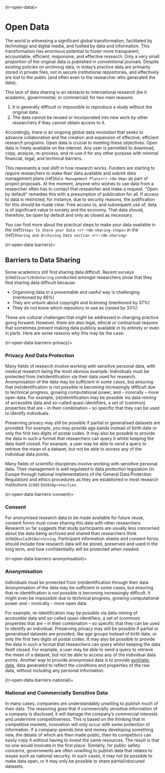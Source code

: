 (rr-open-data)=
# Open Data

The world is witnessing a significant global transformation, facilitated by technology and digital media, and fuelled by data and information.
This transformation has enormous potential to foster more transparent, accountable, efficient, responsive, and effective research.
Only a very small proportion of the original data is published in conventional journals. 
Despite existing policies on archiving data, in today’s practice data are primarily stored in private files, not in secure institutional repositories, and effectively are lost to the public (and often even to the researcher who generated the data).

This lack of data sharing is an obstacle to international research (be it academic, governmental, or commercial) for two main reasons:

1. It is generally difficult or impossible to reproduce a study without the original data.
2. The data cannot be reused or incorporated into new work by other researchers if they cannot obtain access to it.

Accordingly, there is an ongoing global data revolution that seeks to advance collaboration and the creation and expansion of effective, efficient research programs.
Open data is crucial to meeting these objectives.
Open data is freely available on the internet. 
Any user is permitted to download, copy, analyse, re-process, and re-use it for any other purpose with minimal financial, legal, and technical barriers.

This represents a real shift in how research works. Funders are starting to require researchers to make their data available and submit data management plans {ref}`Data Management Plans<rr-rdm-dmp>` as part of project proposals.
At the moment, anyone who wishes to use data from a researcher often has to contact that researcher and make a request.
"Open by default" remedies this with a presumption of publication for all.
If access to data is restricted, for instance, due to security reasons, the justification for this should be made clear.
Free access to, and subsequent use of, data is of significant value to society and the economy. 
That data should, therefore, be open by default and only as closed as necessary. 

You can find more about the practical steps to make your data available in the {ref}`Steps to Share your Data <rr-rdm-sharing-steps>` in the {ref}`Sharing and Archiving Data section <rr-rdm-sharing>`


(rr-open-data-barriers)=
## Barriers to Data Sharing
Some academics still find sharing data difficult.
Recent surveys {cite}`Stuart2018sharing` conducted amongst researchers show that they find sharing data difficult because:

- Organising data in a presentable and useful way is challenging (mentioned by 46%)
- They are unsure about copyright and licensing (mentioned by 37%)
- They do not know which repository to use as (raised by 33%)

These are cultural challenges that might be addressed in changing practice going forward.
However, there are also legal, ethical or contractual reasons that sometimes prevent making data publicly available in its entirety or even in parts.
Here are some reasons why this may be the case:

(rr-open-data-barriers-privacy)=
### Privacy And Data Protection

Many fields of research involve working with sensitive personal data, with medical research being the most obvious example.
Individuals must be protected from (re)identification via their data used for research. 
Anonymisation of the data may be sufficient in some cases, but ensuring that (re)identification is not possible is becoming increasingly difficult due to technical progress, growing computational power, and – ironically – more open data. 
For example, (re)identification may be possible via data-mining of accessible data and so-called quasi-identifiers, a set of (common) properties that are – in their combination – so specific that they can be used to identify individuals.

Preserving privacy may still be possible if partial or generalised datasets are provided.
For example, you may provide age bands instead of birth date or only the first two digits of postal codes.
It may also be possible to provide the data in such a format that researchers can query it whilst keeping the data itself closed. 
For example, a user may be able to send a query to retrieve the mean of a dataset, but not be able to access any of the individual data points.

Many fields of scientific disciplines involve working with sensitive personal data.
Their management is well regulated in data protection legislation (in Europe through national implementations of the General Data Protection Regulation) and ethics procedures as they are established in most research institutions {cite} `EU2016protection`.

(rr-open-data-barriers-consent)=
### Consent

For anonymised research data to be made available for future reuse, consent forms must cover sharing this data with other researchers.
Research so far suggests that study participants are usually less concerned about the data being archived and shared than researchers think {cite}`Kuula2010archiving`.
Participant information sheets and consent forms should include how research data will be stored, preserved and used in the long term, and how confidentiality will be protected when needed.

(rr-open-data-barriers-anonymisation)=
### Anonymisation

Individuals must be protected from (re)identification through their data
Anonymisation of the data may be sufficient in some cases, but ensuring that re-identification is not possible is becoming increasingly difficult.
It might even be impossible due to technical progress, growing computational power and – ironically – more open data.

For example, re-identification may be possible via data-mining of accessible data and so-called quasi-identifiers, a set of (common) properties that are – in their combination – so specific that they can be used to identify an individual.
Preserving privacy may still be possible if partial or generalised datasets are provided, like age groups instead of birth date, or only the first two digits of postal codes.
It may also be possible to provide the data in such a format that researchers can query whilst keeping the data itself closed.
For example, a user may be able to send a query to retrieve the mean of a dataset, but not be able to access any of the individual data points.
Another way to provide anonymised data is to provide [synthetic data](https://en.wikipedia.org/wiki/Synthetic_data), data generated to reflect the conditions and properties of the raw data, without including any personal information.

(rr-open-data-barriers-national)=
### National and Commercially Sensitive Data

In many cases, companies are understandably unwilling to publish much of their data.
The reasoning goes that if commercially sensitive information of a company is disclosed, it will damage the company’s commercial interests and undermine competitiveness.
This is based on the thinking that in competitive markets, innovation will only occur with some protection of information.
If a company spends time and money developing something new, the details of which are then made public, then its competitors can easily copy it without having to invest the same resources.
The result is that no one would innovate in the first place.
Similarly, for public safety concerns, governments are often unwilling to publish data that relates to issues such as national security.
In such cases, it may not be possible to make data open, or it may only be possible to share partial/obscured datasets.
